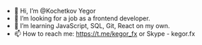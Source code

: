 - 👋 Hi, I’m @Kochetkov Yegor
- 👀 I’m looking for a job as a frontend developer.
- 🌱 I’m learning JavaScript, SQL, Git, React on my own.
- 📫 How to reach me: https://t.me/kegor_fx or Skype -  kegor.fx

<!---
YegorKochetkov/YegorKochetkov is a ✨ special ✨ repository because its `README.md` (this file) appears on your GitHub profile.
You can click the Preview link to take a look at your changes.
--->
